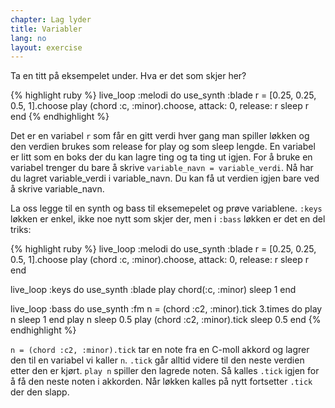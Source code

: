 ```yaml
---
chapter: Lag lyder
title: Variabler
lang: no
layout: exercise
---
```


Ta en titt på eksempelet under. Hva er det som skjer her?

{% highlight ruby %}
live_loop :melodi do
  use_synth :blade
  r = [0.25, 0.25, 0.5, 1].choose
  play (chord :c, :minor).choose, attack: 0, release: r
  sleep r
end
{% endhighlight %}

Det er en variabel `r` som får en gitt verdi hver gang man spiller løkken og den verdien brukes som release for play og som sleep lengde. En variabel er litt som en boks der du kan lagre ting og ta ting ut igjen. For å bruke en variabel trenger du bare å skrive `variable_navn = variable_verdi`. Nå har du lagret variable_verdi i variable_navn. Du kan få ut verdien igjen bare ved å skrive variable_navn.

La oss legge til en synth og bass til eksemepelet og prøve variablene. `:keys` løkken er enkel, ikke noe nytt som skjer der, men i `:bass` løkken er det en del triks:

{% highlight ruby %}
live_loop :melodi do
  use_synth :blade
  r = [0.25, 0.25, 0.5, 1].choose
  play (chord :c, :minor).choose, attack: 0, release: r
  sleep r
end

live_loop :keys do
  use_synth :blade
  play chord(:c, :minor)
  sleep 1
end

live_loop :bass do
  use_synth :fm
  n = (chord :c2, :minor).tick
  3.times do
    play n
    sleep 1
  end
  play n
  sleep 0.5
  play (chord :c2, :minor).tick
  sleep 0.5
end
{% endhighlight %}

`n = (chord :c2, :minor).tick` tar en note fra en C-moll akkord og lagrer den til en variabel vi kaller `n`. `.tick` går alltid videre til den neste verdien etter den er kjørt. `play n` spiller den lagrede noten. Så kalles `.tick` igjen for å få den neste noten i akkorden. Når løkken kalles på nytt fortsetter `.tick` der den slapp.
